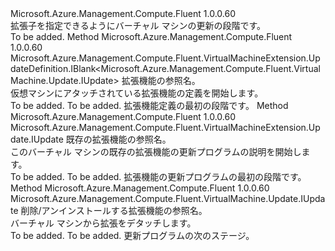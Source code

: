 <Type Name="IWithExtension" FullName="Microsoft.Azure.Management.Compute.Fluent.VirtualMachine.Update.IWithExtension">
  <TypeSignature Language="C#" Value="public interface IWithExtension" />
  <TypeSignature Language="ILAsm" Value=".class public interface auto ansi abstract IWithExtension" />
  <TypeSignature Language="DocId" Value="T:Microsoft.Azure.Management.Compute.Fluent.VirtualMachine.Update.IWithExtension" />
  <TypeSignature Language="VB.NET" Value="Public Interface IWithExtension" />
  <TypeSignature Language="F#" Value="type IWithExtension = interface" />
  <AssemblyInfo>
    <AssemblyName>Microsoft.Azure.Management.Compute.Fluent</AssemblyName>
    <AssemblyVersion>1.0.0.60</AssemblyVersion>
  </AssemblyInfo>
  <Interfaces />
  <Docs>
    <summary>
            拡張子を指定できるようにバーチャル マシンの更新の段階です。
            </summary>
    <remarks>To be added.</remarks>
  </Docs>
  <Members>
    <Member MemberName="DefineNewExtension">
      <MemberSignature Language="C#" Value="public Microsoft.Azure.Management.Compute.Fluent.VirtualMachineExtension.UpdateDefinition.IBlank&lt;Microsoft.Azure.Management.Compute.Fluent.VirtualMachine.Update.IUpdate&gt; DefineNewExtension (string name);" />
      <MemberSignature Language="ILAsm" Value=".method public hidebysig newslot virtual instance class Microsoft.Azure.Management.Compute.Fluent.VirtualMachineExtension.UpdateDefinition.IBlank`1&lt;class Microsoft.Azure.Management.Compute.Fluent.VirtualMachine.Update.IUpdate&gt; DefineNewExtension(string name) cil managed" />
      <MemberSignature Language="DocId" Value="M:Microsoft.Azure.Management.Compute.Fluent.VirtualMachine.Update.IWithExtension.DefineNewExtension(System.String)" />
      <MemberSignature Language="VB.NET" Value="Public Function DefineNewExtension (name As String) As IBlank(Of IUpdate)" />
      <MemberSignature Language="F#" Value="abstract member DefineNewExtension : string -&gt; Microsoft.Azure.Management.Compute.Fluent.VirtualMachineExtension.UpdateDefinition.IBlank&lt;Microsoft.Azure.Management.Compute.Fluent.VirtualMachine.Update.IUpdate&gt;" Usage="iWithExtension.DefineNewExtension name" />
      <MemberType>Method</MemberType>
      <AssemblyInfo>
        <AssemblyName>Microsoft.Azure.Management.Compute.Fluent</AssemblyName>
        <AssemblyVersion>1.0.0.60</AssemblyVersion>
      </AssemblyInfo>
      <ReturnValue>
        <ReturnType>Microsoft.Azure.Management.Compute.Fluent.VirtualMachineExtension.UpdateDefinition.IBlank&lt;Microsoft.Azure.Management.Compute.Fluent.VirtualMachine.Update.IUpdate&gt;</ReturnType>
      </ReturnValue>
      <Parameters>
        <Parameter Name="name" Type="System.String" />
      </Parameters>
      <Docs>
        <param name="name">拡張機能の参照名。</param>
        <summary>
            仮想マシンにアタッチされている拡張機能の定義を開始します。
            </summary>
        <returns>To be added.</returns>
        <remarks>To be added.</remarks>
        <return>拡張機能定義の最初の段階です。</return>
      </Docs>
    </Member>
    <Member MemberName="UpdateExtension">
      <MemberSignature Language="C#" Value="public Microsoft.Azure.Management.Compute.Fluent.VirtualMachineExtension.Update.IUpdate UpdateExtension (string name);" />
      <MemberSignature Language="ILAsm" Value=".method public hidebysig newslot virtual instance class Microsoft.Azure.Management.Compute.Fluent.VirtualMachineExtension.Update.IUpdate UpdateExtension(string name) cil managed" />
      <MemberSignature Language="DocId" Value="M:Microsoft.Azure.Management.Compute.Fluent.VirtualMachine.Update.IWithExtension.UpdateExtension(System.String)" />
      <MemberSignature Language="VB.NET" Value="Public Function UpdateExtension (name As String) As IUpdate" />
      <MemberSignature Language="F#" Value="abstract member UpdateExtension : string -&gt; Microsoft.Azure.Management.Compute.Fluent.VirtualMachineExtension.Update.IUpdate" Usage="iWithExtension.UpdateExtension name" />
      <MemberType>Method</MemberType>
      <AssemblyInfo>
        <AssemblyName>Microsoft.Azure.Management.Compute.Fluent</AssemblyName>
        <AssemblyVersion>1.0.0.60</AssemblyVersion>
      </AssemblyInfo>
      <ReturnValue>
        <ReturnType>Microsoft.Azure.Management.Compute.Fluent.VirtualMachineExtension.Update.IUpdate</ReturnType>
      </ReturnValue>
      <Parameters>
        <Parameter Name="name" Type="System.String" />
      </Parameters>
      <Docs>
        <param name="name">既存の拡張機能の参照名。</param>
        <summary>
            このバーチャル マシンの既存の拡張機能の更新プログラムの説明を開始します。
            </summary>
        <returns>To be added.</returns>
        <remarks>To be added.</remarks>
        <return>拡張機能の更新プログラムの最初の段階です。</return>
      </Docs>
    </Member>
    <Member MemberName="WithoutExtension">
      <MemberSignature Language="C#" Value="public Microsoft.Azure.Management.Compute.Fluent.VirtualMachine.Update.IUpdate WithoutExtension (string name);" />
      <MemberSignature Language="ILAsm" Value=".method public hidebysig newslot virtual instance class Microsoft.Azure.Management.Compute.Fluent.VirtualMachine.Update.IUpdate WithoutExtension(string name) cil managed" />
      <MemberSignature Language="DocId" Value="M:Microsoft.Azure.Management.Compute.Fluent.VirtualMachine.Update.IWithExtension.WithoutExtension(System.String)" />
      <MemberSignature Language="VB.NET" Value="Public Function WithoutExtension (name As String) As IUpdate" />
      <MemberSignature Language="F#" Value="abstract member WithoutExtension : string -&gt; Microsoft.Azure.Management.Compute.Fluent.VirtualMachine.Update.IUpdate" Usage="iWithExtension.WithoutExtension name" />
      <MemberType>Method</MemberType>
      <AssemblyInfo>
        <AssemblyName>Microsoft.Azure.Management.Compute.Fluent</AssemblyName>
        <AssemblyVersion>1.0.0.60</AssemblyVersion>
      </AssemblyInfo>
      <ReturnValue>
        <ReturnType>Microsoft.Azure.Management.Compute.Fluent.VirtualMachine.Update.IUpdate</ReturnType>
      </ReturnValue>
      <Parameters>
        <Parameter Name="name" Type="System.String" />
      </Parameters>
      <Docs>
        <param name="name">削除/アンインストールする拡張機能の参照名。</param>
        <summary>
            バーチャル マシンから拡張をデタッチします。
            </summary>
        <returns>To be added.</returns>
        <remarks>To be added.</remarks>
        <return>更新プログラムの次のステージ。</return>
      </Docs>
    </Member>
  </Members>
</Type>